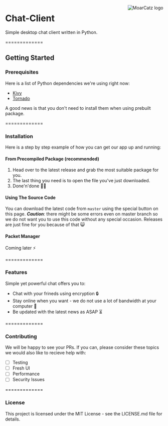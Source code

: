 <img src="https://avatars3.githubusercontent.com/u/21263910?v=3&s=100" alt="MoarCatz logo"
     title="MoarCatz" align="right" />
     
# Chat-Client
Simple desktop chat client written in Python.

=============

## Getting Started
### Prerequisites
Here is a list of Python dependencies we're using right now:

* [Kivy](https://github.com/kivy/kivy)
* [Tornado](https://github.com/tornadoweb/tornado)

A good news is that you don't need to install them when using prebuilt package.

=============

### Installation
Here is a step by step example of how you can get our app up and running:

#### From Precompiled Package (recommended)
1. Head over to the latest release and grab the most suitable package for you. 
2. The last thing you need is to open the file you've just downloaded. 
3. Done'n'done :saxophone::turtle:

#### Using The Source Code
You can download the latest code from `master` using the special button on this page. _**Caution**_: there might be some errors even on master branch so we do not want you to use this code without any special occasion. Releases are just fine for you because of that :smiley_cat:

#### Packet Manager
Coming later :zap:

=============

### Features
Simple yet powerful chat offers you to:

* Chat with your frineds using encryption :lock:
* Stay online when you want - we do not use a lot of bandwidth at your computer :metal:
* Be updated with the latest news as ASAP :hourglass_flowing_sand:

=============

### Contributing
We will be happy to see your PRs. If you can, please consider these topics we would also like to recieve help with:

- [ ] Testing
- [ ] Fresh UI
- [ ] Performance
- [ ] Security Issues

=============

### License
This project is licensed under the MIT License - see the LICENSE.md file for details.
